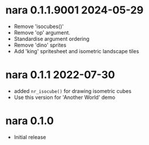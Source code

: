 
# nara 0.1.1.9001 2024-05-29

* Remove 'isocubes()'
* Remove 'op' argument. 
* Standardise argument ordering
* Remove 'dino' sprites
* Add 'king' spritesheet and isometric landscape tiles

# nara 0.1.1 2022-07-30

* added `nr_isocube()` for drawing isometric cubes
* Use this version for 'Another World' demo

# nara 0.1.0

* Initial release
